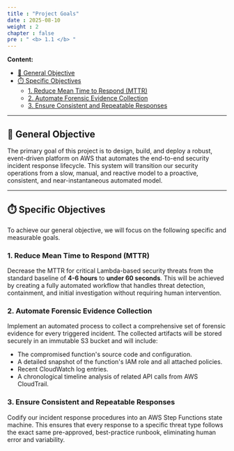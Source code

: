 ```yaml
---
title : "Project Goals"
date : 2025-08-10
weight : 2
chapter : false
pre : " <b> 1.1 </b> "
---
```


**Content:**
- [🎯 General Objective](#-general-objective)
- [⏱️ Specific Objectives](#️-specific-objectives)
  - [1. Reduce Mean Time to Respond (MTTR)](#1-reduce-mean-time-to-respond-mttr)
  - [2. Automate Forensic Evidence Collection](#2-automate-forensic-evidence-collection)
  - [3. Ensure Consistent and Repeatable Responses](#3-ensure-consistent-and-repeatable-responses)

---

## 🎯 General Objective

The primary goal of this project is to design, build, and deploy a robust, event-driven platform on AWS that automates the end-to-end security incident response lifecycle. This system will transition our security operations from a slow, manual, and reactive model to a proactive, consistent, and near-instantaneous automated model.

---

## ⏱️ Specific Objectives

To achieve our general objective, we will focus on the following specific and measurable goals.

### 1. Reduce Mean Time to Respond (MTTR)
Decrease the MTTR for critical Lambda-based security threats from the standard baseline of **4-6 hours** to **under 60 seconds**. This will be achieved by creating a fully automated workflow that handles threat detection, containment, and initial investigation without requiring human intervention.

### 2. Automate Forensic Evidence Collection
Implement an automated process to collect a comprehensive set of forensic evidence for every triggered incident. The collected artifacts will be stored securely in an immutable S3 bucket and will include:
* The compromised function's source code and configuration.
* A detailed snapshot of the function's IAM role and all attached policies.
* Recent CloudWatch log entries.
* A chronological timeline analysis of related API calls from AWS CloudTrail.

### 3. Ensure Consistent and Repeatable Responses
Codify our incident response procedures into an AWS Step Functions state machine. This ensures that every response to a specific threat type follows the exact same pre-approved, best-practice runbook, eliminating human error and variability.
